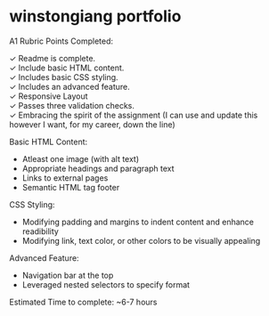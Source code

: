 # winstongiang portfolio

A1 Rubric Points Completed:  

✓ Readme is complete.  
✓ Include basic HTML content.  
✓ Includes basic CSS styling.  
✓ Includes an advanced feature.  
✓ Responsive Layout  
✓ Passes three validation checks.  
✓ Embracing the spirit of the assignment (I can use and update this however I want, for my career, down the line)
 
Basic HTML Content:
- Atleast one image (with alt text)
- Appropriate headings and paragraph text
- Links to external pages
- Semantic HTML tag footer

CSS Styling:
- Modifying padding and margins to indent content and enhance readibility
- Modifying link, text color, or other colors to be visually appealing

 Advanced Feature:
 - Navigation bar at the top
 - Leveraged nested selectors to specify format

Estimated Time to complete: ~6-7 hours

